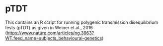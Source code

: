 # pTDT

This contains an R script for running polygenic transmission disequilibrium tests (pTDT) as given in Weiner et al., 2016 (https://www.nature.com/articles/ng.3863?WT.feed_name=subjects_behavioural-genetics)
